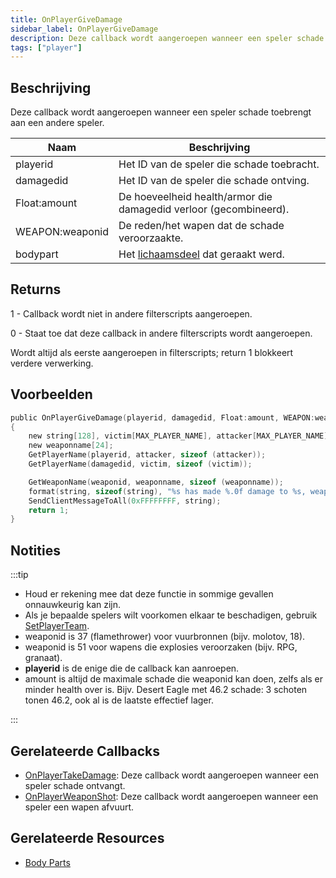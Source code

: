 ```yaml
---
title: OnPlayerGiveDamage
sidebar_label: OnPlayerGiveDamage
description: Deze callback wordt aangeroepen wanneer een speler schade toebrengt aan een andere speler.
tags: ["player"]
---
```


## Beschrijving

Deze callback wordt aangeroepen wanneer een speler schade toebrengt aan een andere speler.

| Naam            | Beschrijving                                                |
| --------------- | ---------------------------------------------------------- |
| playerid        | Het ID van de speler die schade toebracht.                 |
| damagedid       | Het ID van de speler die schade ontving.                   |
| Float:amount    | De hoeveelheid health/armor die damagedid verloor (gecombineerd). |
| WEAPON:weaponid | De reden/het wapen dat de schade veroorzaakte.             |
| bodypart        | Het [lichaamsdeel](../resources/bodyparts) dat geraakt werd. |

## Returns

1 - Callback wordt niet in andere filterscripts aangeroepen.

0 - Staat toe dat deze callback in andere filterscripts wordt aangeroepen.

Wordt altijd als eerste aangeroepen in filterscripts; return 1 blokkeert verdere verwerking.

## Voorbeelden

```c
public OnPlayerGiveDamage(playerid, damagedid, Float:amount, WEAPON:weaponid, bodypart)
{
    new string[128], victim[MAX_PLAYER_NAME], attacker[MAX_PLAYER_NAME];
    new weaponname[24];
    GetPlayerName(playerid, attacker, sizeof (attacker));
    GetPlayerName(damagedid, victim, sizeof (victim));

    GetWeaponName(weaponid, weaponname, sizeof (weaponname));
    format(string, sizeof(string), "%s has made %.0f damage to %s, weapon: %s, bodypart: %d", attacker, amount, victim, weaponname, bodypart);
    SendClientMessageToAll(0xFFFFFFFF, string);
    return 1;
}
```

## Notities

:::tip

- Houd er rekening mee dat deze functie in sommige gevallen onnauwkeurig kan zijn.
- Als je bepaalde spelers wilt voorkomen elkaar te beschadigen, gebruik [SetPlayerTeam](../functions/SetPlayerTeam).
- weaponid is 37 (flamethrower) voor vuurbronnen (bijv. molotov, 18).
- weaponid is 51 voor wapens die explosies veroorzaken (bijv. RPG, granaat).
- **playerid** is de enige die de callback kan aanroepen.
- amount is altijd de maximale schade die weaponid kan doen, zelfs als er minder health over is. Bijv. Desert Eagle met 46.2 schade: 3 schoten tonen 46.2, ook al is de laatste effectief lager.

:::

## Gerelateerde Callbacks

- [OnPlayerTakeDamage](OnPlayerTakeDamage): Deze callback wordt aangeroepen wanneer een speler schade ontvangt.
- [OnPlayerWeaponShot](OnPlayerWeaponShot): Deze callback wordt aangeroepen wanneer een speler een wapen afvuurt.

## Gerelateerde Resources

- [Body Parts](../resources/bodyparts)
